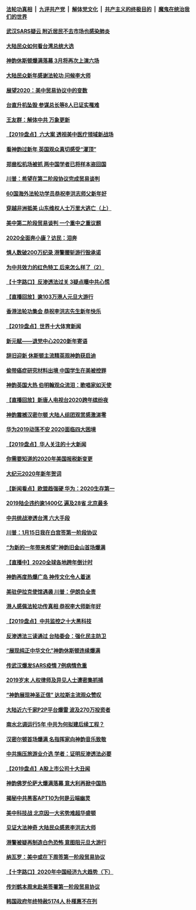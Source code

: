 ####  [法轮功真相](../../../../basic/blob/master/README.md?t=01022126) &nbsp;|&nbsp; [九评共产党](../../../../9ping.md/blob/master/README.md?t=01022126) &nbsp;|&nbsp; [解体党文化](../../../../jtdwh.md/blob/master/README.md?t=01022126)  &nbsp;|&nbsp; [共产主义的终极目的](../../../../gczydzjmd.md/blob/master/README.md?t=01022126) &nbsp;|&nbsp; [魔鬼在统治我们的世界](../../../../mgztzwmdsj.md/blob/master/README.md?t=01022126) 

#### [武汉SARS疑云 附近居民不去市场也感染肺炎](../pages/nf4514/n11762363.md?t=01022126) 

#### [大陆民众如何看台湾总统大选](../pages/nf4514/n11762314.md?t=01022126) 

#### [神韵休斯顿爆满落幕 3月将再次上演六场](../pages/nf4514/n11762366.md?t=01022126) 

#### [大陆民众新年感谢法轮功 问候李大师](../pages/nf4514/n11760936.md?t=01022126) 

#### [展望2020：美中贸易协议中的变数](../pages/nf4514/n11759305.md?t=01022126) 

#### [台直升机坠毁 参谋总长等8人已证实罹难](../pages/nf4514/n11762124.md?t=01022126) 

#### [王友群：解体中共 万象更新](../pages/nf4514/n11761018.md?t=01022126) 

#### [【2019盘点】六大案 透视美中医疗领域新战场](../pages/nf4514/n11751710.md?t=01022126) 

#### [看神韵过新年 英国观众真切感受“灌顶”](../pages/nf4514/n11761657.md?t=01022126) 

#### [郑凿松机场被抓 两中国学者已将样本盗回国](../pages/nf4514/n11761401.md?t=01022126) 

#### [川普：希望在第二阶段协议完成贸易谈判](../pages/nf4514/n11761112.md?t=01022126) 

#### [60国海外法轮功学员恭祝李洪志师父新年好](../pages/nf4514/n11714048.md?t=01022126) 

#### [穿越非洲抵美 山东维权人士万里大逃亡（上）](../pages/nf4514/n11761187.md?t=01022126) 

#### [美中第二阶段贸易谈判 一个重中之重议题](../pages/nf4514/n11760983.md?t=01022126) 

#### [2020全面奔小康？访民：泪奔](../pages/nf4514/n11760851.md?t=01022126) 

#### [惧人数破200万纪录 港警腰斩游行毁承诺](../pages/nf4514/n11760743.md?t=01022126) 

#### [为中共效力的红色特工 后来怎么样了（2）](../pages/nf4514/n11747470.md?t=01022126) 

#### [【十字路口】反渗透法过关 3疑点曝中共心慌](../pages/nf4514/n11759086.md?t=01022126) 

#### [【直播回放】逾103万港人元旦大游行](../pages/nf4514/n11750092.md?t=01022126) 

#### [香港法轮功集会 恭祝李洪志先生新年快乐](../pages/nf4514/n11760425.md?t=01022126) 

#### [【2019盘点】世界十大体育新闻](../pages/nf4514/n11759732.md?t=01022126) 

#### [新元赋——退党中心2020新年寄语](../pages/nf4514/n11754554.md?t=01022126) 

#### [辞旧迎新 休斯顿主流精英观神韵获启迪](../pages/nf4514/n11759483.md?t=01022126) 

#### [偷带癌症研究材料出境 中国学生在美被控罪](../pages/nf4514/n11759062.md?t=01022126) 

#### [神韵英国大热 伯明翰观众流泪：歌唱家如天使](../pages/nf4514/n11759040.md?t=01022126) 

#### [【直播回放】新唐人电视台2020跨年缤纷夜](../pages/nf4514/n11748178.md?t=01022126) 

#### [神韵震撼汉密尔顿 大陆人组团观赏感激涕零](../pages/nf4514/n11759166.md?t=01022126) 

#### [华为2019动荡不安 2020面临四大困境](../pages/nf4514/n11758999.md?t=01022126) 

#### [【2019盘点】华人关注的十大新闻](../pages/nf4514/n11752263.md?t=01022126) 

#### [你需要知道的2020年美国报税新变更](../pages/nf4514/n11758926.md?t=01022126) 

#### [大纪元2020年新年贺词](../pages/nf4514/n11745900.md?t=01022126) 

#### [【新闻看点】欧盟趋强硬 华为：2020生存第一](../pages/nf4514/n11758455.md?t=01022126) 

#### [2019陆企违约逾1400亿 遍及28省 北京最多](../pages/nf4514/n11758448.md?t=01022126) 

#### [中共统战渗透台湾 六大手段](../pages/nf4514/n11758277.md?t=01022126) 

#### [川普：1月15日我在白宫签第一阶段协议](../pages/nf4514/n11758500.md?t=01022126) 

#### [“为新的一年带来希望”神韵旧金山首场爆满](../pages/nf4514/n11758332.md?t=01022126) 

#### [【直播中】2020全球各地跨年倒计时](../pages/nf4514/n11756408.md?t=01022126) 

#### [神韵再度热爆广岛 神传文化令人着迷](../pages/nf4514/n11756374.md?t=01022126) 

#### [美驻伊拉克使馆遇袭 川普：伊朗负全责](../pages/nf4514/n11757943.md?t=01022126) 

#### [港人感佩法轮功传真相 恭祝李大师新年好](../pages/nf4514/n11757478.md?t=01022126) 

#### [【2019盘点】中共监控之十大黑科技](../pages/nf4514/n11747600.md?t=01022126) 

#### [反渗透法三读通过 台陆委会：强化民主防卫](../pages/nf4514/n11757573.md?t=01022126) 

#### [“展现纯正中华文化”神韵休斯顿连续爆满](../pages/nf4514/n11757519.md?t=01022126) 

#### [传武汉爆发SARS疫情 7例病情危重](../pages/nf4514/n11756631.md?t=01022126) 

#### [2019岁末 人权律师及异见人士遭密集抓捕](../pages/nf4514/n11755912.md?t=01022126) 

#### [“神韵展现神圣正信” 达拉斯主流观众赞叹](../pages/nf4514/n11757412.md?t=01022126) 

#### [大陆近六千家P2P平台爆雷 波及270万投资者](../pages/nf4514/n11756978.md?t=01022126) 

#### [南水北调运行5年 中共为何拟建后续工程？](../pages/nf4514/n11757250.md?t=01022126) 

#### [汉密尔顿首场爆满 名指挥家向神韵音乐致敬](../pages/nf4514/n11757134.md?t=01022126) 

#### [中共施压旅游业介选 学者：证明反渗透法必要](../pages/nf4514/n11755193.md?t=01022126) 

#### [【2019盘点】A股上市公司十大丑闻](../pages/nf4514/n11747241.md?t=01022126) 

#### [神韵佛罗伦萨大爆满落幕 意大利再掀中国热](../pages/nf4514/n11756726.md?t=01022126) 

#### [揭秘中共黑客APT10为何是云端幽灵](../pages/nf4514/n11756475.md?t=01022126) 

#### [美中科技战 北京因一大劣势难超华盛顿](../pages/nf4514/n11756383.md?t=01022126) 

#### [见证大法神奇 大陆民众感恩李洪志大师](../pages/nf4514/n11755489.md?t=01022126) 

#### [港警被疑再制造白色恐怖 意图阻元旦大游行](../pages/nf4514/n11756210.md?t=01022126) 

#### [纳瓦罗：美中或在下周签第一阶段贸易协议](../pages/nf4514/n11755948.md?t=01022126) 

#### [【十字路口】2020年中国经济九大趋势（下）](../pages/nf4514/n11753878.md?t=01022126) 

#### [传刘鹤本周末赴美签署第一阶段贸易协议](../pages/nf4514/n11755722.md?t=01022126) 

#### [韩国政府年终特赦5174人 朴槿惠不在列](../pages/nf4514/n11754895.md?t=01022126) 

